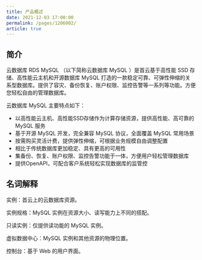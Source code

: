 ```yaml
---
title: 产品概述
date: 2021-12-03 17:00:00
permalink: /pages/1206002/
article: true
---
```



## 简介

云数据库 RDS MySQL （以下简称云数据库 MySQL ）是首云基于高性能 SSD 存储、高性能云主机和开源数据库 MySQL 打造的一款稳定可靠、可弹性伸缩的关系型数据库。提供了容灾、备份恢复、账户权限、监控告警等一系列等功能。方便您轻松自由的管理数据库。

云数据库 MySQL 主要特点如下：

- 以高性能云主机、高性能SSD存储作为计算存储资源，提供高性能、高可靠的 MySQL 服务
- 基于开源 MySQL 开发，完全兼容 MySQL 协议，全面覆盖 MySQL 常用场景
- 按需购买灵活计费，提供弹性伸缩，可根据业务规模自由调整配置
- 相比于传统数据库更加稳定、具有更高的可用性
- 集备份、恢复、账户权限、监控告警功能于一体，方便用户轻松管理数据库
- 提供OpenAPI，可配合客户系统轻松实现数据库的监管控

## 名词解释

实例：首云上的云数据库资源。

实例规格：MySQL 实例在资源大小、读写能力上不同的搭配。

只读实例：仅提供读功能的 MySQL 实例。

虚拟数据中心：MySQL 实例和其他资源的物理位置。

控制台：基于 Web 的用户界面。
